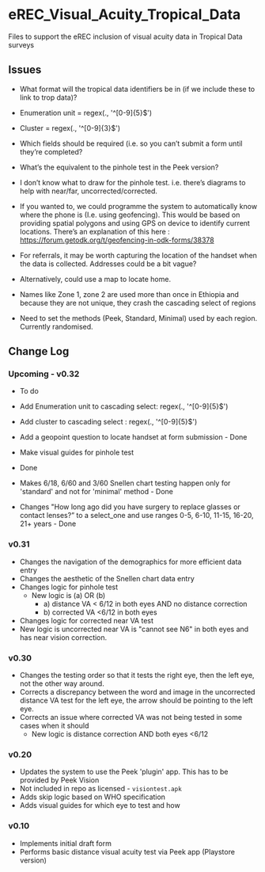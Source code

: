 # eREC_Visual_Acuity_Tropical_Data

Files to support the eREC inclusion of visual acuity data in Tropical Data surveys

## Issues


* What format will the tropical data identifiers be in (if we include these to link to trop data)?
 * Enumeration unit = regex(., '^[0-9]{5}$')
 * Cluster = regex(., '^[0-9]{3}$')
   
* Which fields should be required (i.e. so you can’t submit a form until they’re completed? 
* What’s the equivalent to the pinhole test in the Peek version? 
* I don’t know what to draw for the pinhole test. i.e. there’s diagrams to help with near/far, uncorrected/corrected.
* If you wanted to, we could programme the system to automatically know where the phone is (I.e. using geofencing). This would be based on providing spatial polygons and using GPS on device to identify current locations. There’s an explanation of this here : https://forum.getodk.org/t/geofencing-in-odk-forms/38378
* For referrals, it may be worth capturing the location of the handset when the data is collected. Addresses could be a bit vague? 
* Alternatively, could use a map to locate home. 
* Names like Zone 1, zone 2 are used more than once in Ethiopia and because they are not unique, they crash the cascading select of regions
* Need to set the methods (Peek, Standard, Minimal) used by each region. Currently randomised. 

## Change Log

### Upcoming - v0.32
* To do
 * Add Enumeration unit to cascading select: regex(., '^[0-9]{5}$')
 * Add cluster to cascading select : regex(., '^[0-9]{5}$')
 * Add a geopoint question to locate handset at form submission - Done
 * Make visual guides for pinhole test

* Done 
 * Makes 6/18, 6/60 and 3/60 Snellen chart testing happen only for 'standard' and not for 'minimal' method - Done
 * Changes "How long ago did you have surgery to replace glasses or contact lenses?” to a select_one and use ranges 0-5, 6-10, 11-15, 16-20, 21+ years - Done
 

### v0.31 

* Changes the navigation of the demographics for more efficient data entry
* Changes the aesthetic of the Snellen chart data entry
* Changes logic for pinhole test
  * New logic is (a) OR (b)
    * a) distance VA < 6/12 in both eyes AND no distance correction
    * b) corrected VA <6/12 in both eyes 
* Changes logic for corrected near VA test
* New logic is uncorrected near VA  is "cannot see N6" in both eyes and has near vision correction.


### v0.30 
* Changes the testing order so that it tests the right eye, then the left eye, not the other way around.
* Corrects a discrepancy between the word and image in the uncorrected distance VA test for the left eye, the arrow should be pointing to the left eye.
* Corrects an issue where corrected VA was not being tested in some cases when it should
  * New logic is distance correction AND both eyes <6/12
  

### v0.20
* Updates the system to use the Peek 'plugin' app. This has to be provided by Peek Vision
* Not included in repo as licensed - `visiontest.apk`
* Adds skip logic based on WHO specification
* Adds visual guides for which eye to test and how

### v0.10
* Implements initial draft form
* Performs basic distance visual acuity test via Peek app (Playstore version)
  

